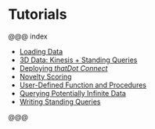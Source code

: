 # Tutorials

@@@ index

* [Loading Data](loading_data.md)
* [3D Data: Kinesis + Standing Queries](3d_data_ingest_sq.md)
* [Deploying _thatDot Connect_](cluster_deployment.md)
* [Novelty Scoring](novelty_scoring.md)
* [User-Defined Function and Procedures](user_defined.md)
* [Querying Potentially Infinite Data](querying_potentially_infinite_data.md)
* [Writing Standing Queries](standing_queries.md)

@@@
